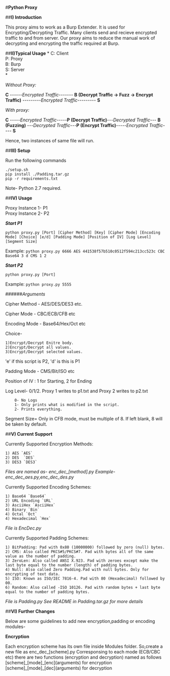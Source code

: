 #**Python Proxy**

##**I) Introduction**

This proxy aims to work as a Burp Extender. It is used for Encrypting/Decrypting Traffic.
Many clients send and recieve encrypted traffic to and from server.
Our proxy aims to reduce the manual work of decrypting and encrypting the traffic required at Burp. 

##**II)Typical Usage**
*
C: Client  
P: Proxy  
B: Burp  
S: Server  
*
  
*Without Proxy:*  


  **C** ------*Encrypted Traffic*------- **B (Decrypt Traffic -> Fuzz -> Encrypt Traffic)** ---------*Encrypted Traffic*--------- **S**

*With proxy:*  


  **C** -----*Encrypted Traffic*-----**P (Decrypt Traffic)**---*Decrypted Traffic*--- **B (Fuzzing)** ---*Decrypted Traffic*---**P (Encrypt Traffic)**-----*Encrypted Traffic*---- **S**

					

Hence, two instances of same file will run.

##**III) Setup**

Run the following commands  
  
`./setup.sh`   
`pip install ./Padding.tar.gz`  
`pip -r requirements.txt`  

Note- Python 2.7 required.

##**IV) Usage**

Proxy Instance 1- P1  
Proxy Instance 2- P2  

**_Start P1_**  
  
`python proxy.py [Port] [Cipher Method] [Key] [Cipher Mode] [Encoding Mode] [Choice] [e/d] [Padding Mode] [Position of IV] [Log Level] [Segment Size]`  
  
Example: `python proxy.py 6666 AES 441538f57b510c0512f594c213cc523c CBC Base64 3 d CMS 1 2`  
  
**_Start P2_**  
  
`python proxy.py [Port]`  

Example: `python proxy.py 5555`

 
######*Arguments*  

Cipher Method - AES/DES/DES3 etc.  

Cipher Mode - CBC/ECB/CFB etc  

Encoding Mode - Base64/Hex/Oct etc  

Choice-  

	1)Encrypt/Decrypt Enitre body.  
	2)Encrypt/Decrypt all values.  
	3)Encrypt/Decrypt selected values.  


'e' if this script is P2, 'd' is this is P1  

Padding Mode - CMS/Bit/ISO etc  

Position of IV : 1 for Starting, 2 for Ending  

Log Level- 0/1/2. Proxy 1 writes to p1.txt and Proxy 2 writes to p2.txt  

       	0- No Logs 
		1- Only prints what is modified in the script.     
		2- Prints everything.  

Segment Size= Only in CFB mode, must be multiple of 8. If left blank, 8 will be taken by default.

##**V) Current Support**

Currently Supported Encryption Methods:

	1) AES `AES`
	2) DES  `DES`
	3) DES3 `DES3`

*Files are named as- enc_dec_[method].py Example- enc_dec_aes.py,enc_dec_des.py*

Currently Supported Encoding Schemes:

	1) Base64 `Base64`
	2) URL Encoding `URL`
	3) AsciiHex `AsciiHex`
	4) Binary `Bin`
	4) Octal `Oct`
	4) Hexadecimal `Hex` 

*File is EncDec.py*

Currently Supported Padding Schemes:

	1) BitPadding: Pad with 0x80 (10000000) followed by zero (null) bytes.
	2) CMS: Also called PKCS#5/PKCS#7. Pad with bytes all of the same value as the number of padding.
	3) ZeroLen: Also called ANSI X.923. Pad with zeroes except make the last byte equal to the number (length) of padding bytes.
	4) Null: Also called Zero Padding.Pad with null bytes. Only for encrypting of text data.
	5) ISO: Known as ISO/IEC 7816-4. Pad with 80 (Hexadecimal) followed by 00.
	6) Random: Also called -ISO 10126. Pad with random bytes + last byte equal to the number of padding bytes. 
	
*File is Padding.py*
*See README in Padding.tar.gz for more details*


##**VI) Further Changes**

Below are some guidelines to add new encryption,padding or encoding modules-

**Encryption**

Each encryption scheme has its own file inside Modules folder.
So,create a new file as enc_dec_[scheme].py
Corresponsing to each mode (ECB/CBC etc) there are two functions (encryption and decryption) named as follows  
[scheme]\_[mode]\_[enc]\(arguments) for encryption   
[scheme]\_[mode]\_[dec]\(arguments) for decryption  










